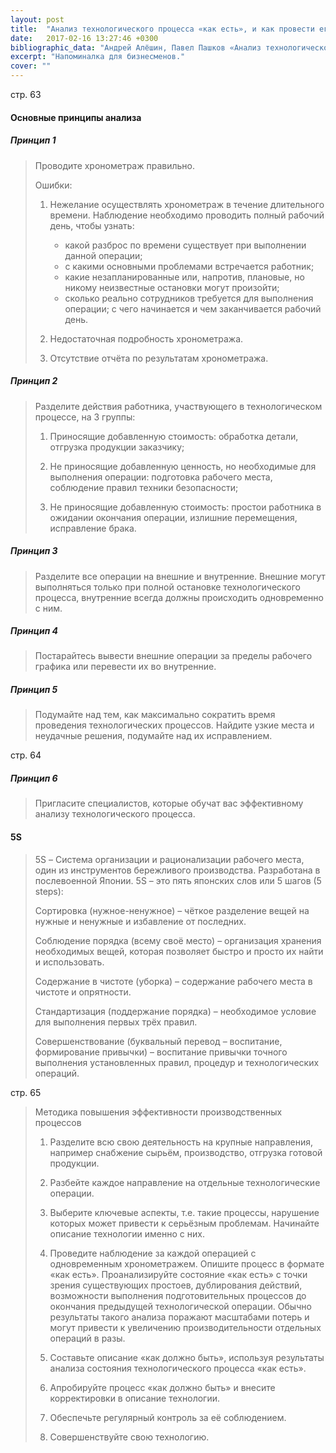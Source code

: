 ```yaml
---
layout: post
title:  "Анализ технологического процесса «как есть», и как провести его правильно"
date:   2017-02-16 13:27:46 +0300
bibliographic_data: "Андрей Алёшин, Павел Пашков «Анализ технологического процесса «как есть», и как провести его правильно». Ж. «Деловое совершенство» (BusinessExcellence), № 1, 2017 г., стр. 62-67"
excerpt: "Напоминалка для бизнесменов."
cover: ""
---
```


стр. 63

#### Основные принципы анализа

##### Принцип 1

> Проводите хронометраж правильно.
>
> Ошибки:
>
> 1. Нежелание осуществлять хронометраж в течение длительного времени. Наблюдение необходимо проводить полный рабочий день, чтобы узнать:
>
>    - какой разброс по времени существует при выполнении данной операции;
>    - с какими основными проблемами встречается работник;
>    - какие незапланированные или, напротив, плановые, но никому неизвестные остановки могут произойти;
>    - сколько реально сотрудников требуется для выполнения операции; c чего начинается и чем заканчивается рабочий день.
>
> 2. Недостаточная подробность хронометража.
>
> 3. Отсутствие отчёта по результатам хронометража.

##### Принцип 2

> Разделите действия работника, участвующего в технологическом процессе, на 3 группы:
>
> 1) Приносящие добавленную стоимость: обработка детали, отгрузка продукции заказчику;
>
> 2) Не приносящие добавленную ценность, но необходимые для выполнения операции: подготовка рабочего места, соблюдение правил техники безопасности;
>
> 3) Не приносящие добавленную стоимость: простои работника в ожидании окончания операции, излишние перемещения, исправление брака.

##### Принцип 3

> Разделите все операции на внешние и внутренние. Внешние могут выполняться только при полной остановке технологического процесса, внутренние всегда должны происходить одновременно с ним.

##### Принцип 4

> Постарайтесь вывести внешние операции за пределы рабочего графика или перевести их во внутренние.

##### Принцип 5

> Подумайте над тем, как максимально сократить время проведения технологических процессов. Найдите узкие места и неудачные решения, подумайте над их исправлением.

стр. 64

##### Принцип 6

> Пригласите специалистов, которые обучат вас эффективному анализу технологического процесса.

#### 5S

> 5S – Система организации и рационализации рабочего места, один из инструментов бережливого производства. Разработана в послевоенной Японии. 5S – это пять японских слов или 5 шагов (5 steps):
>
> Сортировка (нужное-ненужное) – чёткое разделение вещей на нужные и ненужные и избавление от последних.
>
> Соблюдение порядка (всему своё место) – организация хранения необходимых вещей, которая позволяет быстро и просто их найти и использовать.
>
> Содержание в чистоте (уборка) – содержание рабочего места в чистоте и опрятности.
>
> Стандартизация (поддержание порядка) – необходимое условие для выполнения первых трёх правил.
>
> Совершенствование (буквальный перевод – воспитание, формирование привычки) – воспитание привычки точного выполнения установленных правил, процедур и технологических операций.

стр. 65

> Методика повышения эффективности производственных процессов
>
> 1. Разделите всю свою деятельность на крупные направления, например снабжение сырьём, производство, отгрузка готовой продукции.
>
> 2. Разбейте каждое направление на отдельные технологические операции.
>
> 3. Выберите ключевые аспекты, т.е. такие процессы, нарушение которых может привести к серьёзным проблемам. Начинайте описание технологии именно с них.
>
> 4. Проведите наблюдение за каждой операцией с одновременным хронометражем. Опишите процесс в формате «как есть». Проанализируйте состояние «как есть» с точки зрения существующих простоев, дублирования действий, возможности выполнения подготовительных процессов до окончания предыдущей технологической операции. Обычно результаты такого анализа поражают масштабами потерь и могут привести к увеличению производительности отдельных операций в разы.
>
> 5. Составьте описание «как должно быть», используя результаты анализа состояния технологического процесса «как есть».
>
> 6. Апробируйте процесс «как должно быть» и внесите корректировки  в описание технологии.
>
> 7. Обеспечьте регулярный контроль за её соблюдением.
>
> 8. Совершенствуйте свою технологию.

